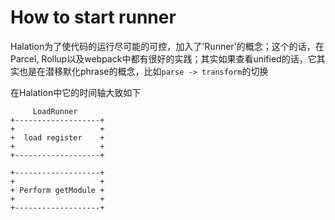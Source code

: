 # How to start runner

Halation为了使代码的运行尽可能的可控，加入了'Runner'的概念；这个的话，在Parcel, Rollup以及webpack中都有很好的实践；其实如果查看unified的话，它其实也是在潜移默化phrase的概念，比如`parse -> transform`的切换

在Halation中它的时间轴大致如下

```
     LoadRunner
+-------------------+
+                   +
+  load register    +
+                   +
+-------------------+

+-------------------+
+                   +
+ Perform getModule +
+                   +
+-------------------+
```